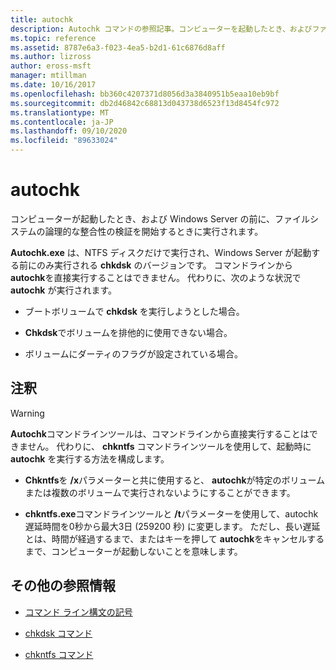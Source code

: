 ```yaml
---
title: autochk
description: Autochk コマンドの参照記事。コンピューターを起動したとき、およびファイルシステムの論理的な整合性の検証を開始する前に、Windows Server の前に実行されます。
ms.topic: reference
ms.assetid: 8787e6a3-f023-4ea5-b2d1-61c6876d8aff
ms.author: lizross
author: eross-msft
manager: mtillman
ms.date: 10/16/2017
ms.openlocfilehash: bb360c4207371d8056d3a3840951b5eaa10eb9bf
ms.sourcegitcommit: db2d46842c68813d043738d6523f13d8454fc972
ms.translationtype: MT
ms.contentlocale: ja-JP
ms.lasthandoff: 09/10/2020
ms.locfileid: "89633024"
---
```

# <a name="autochk"></a>autochk

コンピューターが起動したとき、および Windows Server の前に、ファイルシステムの論理的な整合性の検証を開始するときに実行されます。

**Autochk.exe** は、NTFS ディスクだけで実行され、Windows Server が起動する前にのみ実行される **chkdsk** のバージョンです。 コマンドラインから**autochk**を直接実行することはできません。 代わりに、次のような状況で **autochk** が実行されます。

- ブートボリュームで **chkdsk** を実行しようとした場合。

- **Chkdsk**でボリュームを排他的に使用できない場合。

- ボリュームにダーティのフラグが設定されている場合。

## <a name="remarks"></a>注釈

> [!WARNING]
> **Autochk**コマンドラインツールは、コマンドラインから直接実行することはできません。 代わりに、 **chkntfs** コマンドラインツールを使用して、起動時に **autochk** を実行する方法を構成します。
>
> - **Chkntfs**を **/x**パラメーターと共に使用すると、 **autochk**が特定のボリュームまたは複数のボリュームで実行されないようにすることができます。
>
> - **chkntfs.exe**コマンドラインツールと **/t**パラメーターを使用して、autochk 遅延時間を0秒から最大3日 (259200 秒) に変更します。 ただし、長い遅延とは、時間が経過するまで、またはキーを押して **autochk**をキャンセルするまで、コンピューターが起動しないことを意味します。

## <a name="additional-references"></a>その他の参照情報

- [コマンド ライン構文の記号](command-line-syntax-key.md)

- [chkdsk コマンド](chkdsk.md)

- [chkntfs コマンド](chkntfs.md)
